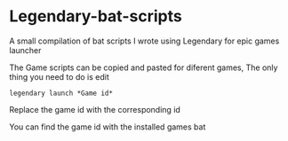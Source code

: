 # Legendary-bat-scripts
A small compilation of bat scripts I wrote using Legendary for epic games launcher


The Game scripts can be copied and pasted for diferent games, The only thing you need to do is edit

``
legendary launch *Game id*
``

Replace the game id with the corresponding id

You can find the game id with the installed games bat
